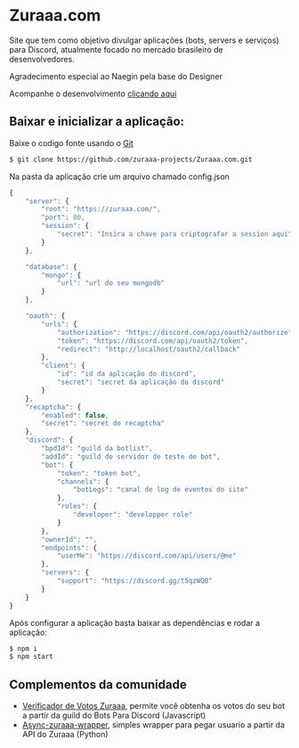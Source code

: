 # Zuraaa.com

Site que tem como objetivo divulgar aplicações (bots, servers e serviços) para Discord, atualmente focado no mercado brasileiro de desenvolvedores.

Agradecimento especial ao Naegin pela base do Designer

Acompanhe o desenvolvimento [clicando aqui](https://github.com/zuraaa-projects)

## Baixar e inicializar a aplicação:
Baixe o codigo fonte usando o [Git](https://git-scm.com/downloads)
```sh
$ git clone https://github.com/zuraaa-projects/Zuraaa.com.git
```

Na pasta da aplicação crie um arquivo chamado config.json
```js
{
    "server": {
        "root": "https://zuraaa.com/",
        "port": 80,
        "session": {
            "secret": "Insira a chave para criptografar a session aqui"
        }
    },

    "database": {
        "mongo": {
            "url": "url do seu mongodb"
        }
    },

    "oauth": {
        "urls": {
            "authorization": "https://discord.com/api/oauth2/authorize",
            "token": "https://discord.com/api/oauth2/token",
            "redirect": "http://localhost/oauth2/callback"
        },
        "client": {
            "id": "id da aplicação do discord",
            "secret": "secret da aplicação do discord"
        }
    },
    "recaptcha": {
        "enabled": false,
        "secret": "secret do recaptcha"
    },
    "discord": {
        "bpdId": "guild da botlist",
        "addId": "guild do servidor de teste de bot",
        "bot": {
            "token": "token bot",
            "channels": {
                "botLogs": "canal de log de eventos do site"
            },
            "roles": {
                "developer": "developper role"
            }
        },
        "ownerId": "",
        "endpoints": {
            "userMe": "https://discord.com/api/users/@me"
        },
        "servers": {
            "support": "https://discord.gg/t5qzWQB"
        }
    }
}
```

Após configurar a aplicação basta baixar as dependências e rodar a aplicação:

```sh
$ npm i
$ npm start
```

## Complementos da comunidade

- [Verificador de Votos Zuraaa](https://github.com/sayuribotbr/votosZuraaa), permite você obtenha os votos do seu bot a partir da guild do Bots Para Discord (Javascript)
- [Async-zuraaa-wrapper](https://github.com/NiumXp/Async-zuraaa-wrapper), simples wrapper para pegar usuario a partir da API do Zuraaa (Python)
